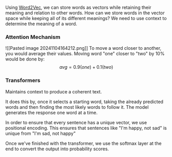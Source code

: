 Using [Word2Vec](10.30%20-%20Word2Vec), we can store words as vectors while retaining their meaning and relation to other words. How can we store words in the vector space while keeping all of its different meanings?
We need to use context to determine the meaning of a word.
### Attention Mechanism
![[Pasted image 20241104164212.png]]
To move a word closer to another, you would average their values. Moving word "one" closer to "two" by 10% would  be done by:
$$avg = 0.9(one)+0.1(two)$$
### Transformers
Maintains context to produce a coherent text.

It does this by, once it selects a starting word, taking the already predicted words and then finding the most likely words to follow it. The model generates the response one word at a time.

In order to ensure that every sentence has a unique vector, we use positional encoding. This ensures that sentences like "I'm happy, not sad" is unique from "I'm sad, not happy"

Once we've finished with the transformer, we use the softmax layer at the end to convert the output into probability scores.

